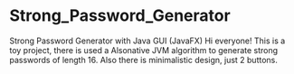 # Strong_Password_Generator
Strong Password Generator with Java GUI (JavaFX)
Hi everyone! This is a toy project, there is used a Alsonative JVM algorithm to generate strong passwords of length 16.
Also there is minimalistic design, just 2 buttons.
